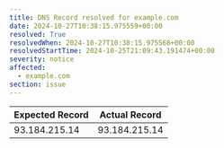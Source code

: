 ```yaml
---
title: DNS Record resolved for example.com
date: 2024-10-27T10:38:15.975559+00:00
resolved: True
resolvedWhen: 2024-10-27T10:38:15.975568+00:00
resolvedStartTime: 2024-10-25T21:09:43.191474+00:00
severity: notice
affected:
  - example.com
section: issue
---
```


| Expected Record  | Actual Record  |
|------------------|----------------|
| 93.184.215.14 | 93.184.215.14 |
